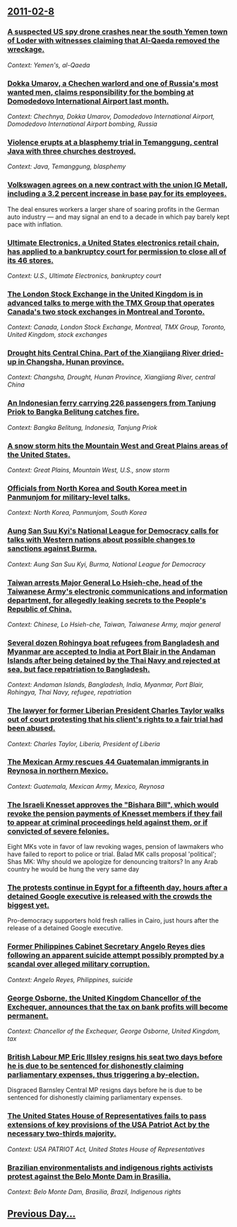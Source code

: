 ## [2011-02-8](/news/2011/02/8/index.md)

### [A suspected US spy drone crashes near the south Yemen town of Loder with witnesses claiming that Al-Qaeda removed the wreckage. ](/news/2011/02/8/a-suspected-us-spy-drone-crashes-near-the-south-yemen-town-of-loder-with-witnesses-claiming-that-al-qaeda-removed-the-wreckage.md)
_Context: Yemen's, al-Qaeda_

### [Dokka Umarov, a Chechen warlord and one of Russia's most wanted men, claims responsibility for the bombing at Domodedovo International Airport last month. ](/news/2011/02/8/dokka-umarov-a-chechen-warlord-and-one-of-russia-s-most-wanted-men-claims-responsibility-for-the-bombing-at-domodedovo-international-airpo.md)
_Context: Chechnya, Dokka Umarov, Domodedovo International Airport, Domodedovo International Airport bombing, Russia_

### [Violence erupts at a blasphemy trial in Temanggung, central Java with three churches destroyed. ](/news/2011/02/8/violence-erupts-at-a-blasphemy-trial-in-temanggung-central-java-with-three-churches-destroyed.md)
_Context: Java, Temanggung, blasphemy_

### [Volkswagen agrees on a new contract with the union IG Metall, including a 3.2 percent increase in base pay for its employees. ](/news/2011/02/8/volkswagen-agrees-on-a-new-contract-with-the-union-ig-metall-including-a-3-2-percent-increase-in-base-pay-for-its-employees.md)
The deal ensures workers a larger share of soaring profits in the German auto industry — and may signal an end to a decade in which pay barely kept pace with inflation.

### [Ultimate Electronics, a United States electronics retail chain, has applied to a bankruptcy court for permission to close all of its 46 stores. ](/news/2011/02/8/ultimate-electronics-a-united-states-electronics-retail-chain-has-applied-to-a-bankruptcy-court-for-permission-to-close-all-of-its-46-stor.md)
_Context: U.S., Ultimate Electronics, bankruptcy court_

### [The London Stock Exchange in the United Kingdom is in advanced talks to merge with the TMX Group that operates Canada's two stock exchanges in Montreal and Toronto. ](/news/2011/02/8/the-london-stock-exchange-in-the-united-kingdom-is-in-advanced-talks-to-merge-with-the-tmx-group-that-operates-canada-s-two-stock-exchanges.md)
_Context: Canada, London Stock Exchange, Montreal, TMX Group, Toronto, United Kingdom, stock exchanges_

### [Drought hits Central China. Part of the Xiangjiang River dried-up in Changsha, Hunan province. ](/news/2011/02/8/drought-hits-central-china-part-of-the-xiangjiang-river-dried-up-in-changsha-hunan-province.md)
_Context: Changsha, Drought, Hunan Province, Xiangjiang River, central China_

### [An Indonesian ferry carrying 226 passengers from Tanjung Priok to Bangka Belitung catches fire. ](/news/2011/02/8/an-indonesian-ferry-carrying-226-passengers-from-tanjung-priok-to-bangka-belitung-catches-fire.md)
_Context: Bangka Belitung, Indonesia, Tanjung Priok_

### [A snow storm hits the Mountain West and Great Plains areas of the United States. ](/news/2011/02/8/a-snow-storm-hits-the-mountain-west-and-great-plains-areas-of-the-united-states.md)
_Context: Great Plains, Mountain West, U.S., snow storm_

### [Officials from North Korea and South Korea meet in Panmunjom for military-level talks. ](/news/2011/02/8/officials-from-north-korea-and-south-korea-meet-in-panmunjom-for-military-level-talks.md)
_Context: North Korea, Panmunjom, South Korea_

### [Aung San Suu Kyi's National League for Democracy calls for talks with Western nations about possible changes to sanctions against Burma. ](/news/2011/02/8/aung-san-suu-kyi-s-national-league-for-democracy-calls-for-talks-with-western-nations-about-possible-changes-to-sanctions-against-burma.md)
_Context: Aung San Suu Kyi, Burma, National League for Democracy_

### [Taiwan arrests Major General Lo Hsieh-che, head of the Taiwanese Army's electronic communications and information department, for allegedly leaking secrets to the People's Republic of China. ](/news/2011/02/8/taiwan-arrests-major-general-lo-hsieh-che-head-of-the-taiwanese-army-s-electronic-communications-and-information-department-for-allegedly.md)
_Context: Chinese, Lo Hsieh-che, Taiwan, Taiwanese Army, major general_

### [Several dozen Rohingya boat refugees from Bangladesh and Myanmar are accepted to India at Port Blair in the Andaman Islands after being detained by the Thai Navy and rejected at sea, but face repatriation to Bangladesh. ](/news/2011/02/8/several-dozen-rohingya-boat-refugees-from-bangladesh-and-myanmar-are-accepted-to-india-at-port-blair-in-the-andaman-islands-after-being-deta.md)
_Context: Andaman Islands, Bangladesh, India, Myanmar, Port Blair, Rohingya, Thai Navy, refugee, repatriation_

### [The lawyer for former Liberian President Charles Taylor walks out of court protesting that his client's rights to a fair trial had been abused. ](/news/2011/02/8/the-lawyer-for-former-liberian-president-charles-taylor-walks-out-of-court-protesting-that-his-client-s-rights-to-a-fair-trial-had-been-abus.md)
_Context: Charles Taylor, Liberia, President of Liberia_

### [The Mexican Army rescues 44 Guatemalan immigrants in Reynosa in northern Mexico. ](/news/2011/02/8/the-mexican-army-rescues-44-guatemalan-immigrants-in-reynosa-in-northern-mexico.md)
_Context: Guatemala, Mexican Army, Mexico, Reynosa_

### [The Israeli Knesset approves the "Bishara Bill", which would revoke the pension payments of Knesset members if they fail to appear at criminal proceedings held against them, or if convicted of severe felonies. ](/news/2011/02/8/the-israeli-knesset-approves-the-bishara-bill-which-would-revoke-the-pension-payments-of-knesset-members-if-they-fail-to-appear-at-crimin.md)
Eight MKs vote in favor of law revoking wages, pension of lawmakers who have failed to report to police or trial. Balad MK calls proposal &#39;political&#39;; Shas MK: Why should we apologize for denouncing traitors? In any Arab country he would be hung the very same day 

### [The protests continue in Egypt for a fifteenth day, hours after a detained Google executive is released with the crowds the biggest yet. ](/news/2011/02/8/the-protests-continue-in-egypt-for-a-fifteenth-day-hours-after-a-detained-google-executive-is-released-with-the-crowds-the-biggest-yet.md)
Pro-democracy supporters hold fresh rallies in Cairo, just hours after the release of a detained Google executive.

### [Former Philippines Cabinet Secretary Angelo Reyes dies following an apparent suicide attempt possibly prompted by a scandal over alleged military corruption. ](/news/2011/02/8/former-philippines-cabinet-secretary-angelo-reyes-dies-following-an-apparent-suicide-attempt-possibly-prompted-by-a-scandal-over-alleged-mil.md)
_Context: Angelo Reyes, Philippines, suicide_

### [George Osborne, the United Kingdom Chancellor of the Exchequer, announces that the tax on bank profits will become permanent. ](/news/2011/02/8/george-osborne-the-united-kingdom-chancellor-of-the-exchequer-announces-that-the-tax-on-bank-profits-will-become-permanent.md)
_Context: Chancellor of the Exchequer, George Osborne, United Kingdom, tax_

### [British Labour MP Eric Illsley resigns his seat two days before he is due to be sentenced for dishonestly claiming parliamentary expenses, thus triggering a by-election. ](/news/2011/02/8/british-labour-mp-eric-illsley-resigns-his-seat-two-days-before-he-is-due-to-be-sentenced-for-dishonestly-claiming-parliamentary-expenses-t.md)
Disgraced Barnsley Central MP resigns days before he is due to be sentenced for dishonestly claiming parliamentary expenses.

### [The United States House of Representatives fails to pass extensions of key provisions of the USA Patriot Act by the necessary two-thirds majority. ](/news/2011/02/8/the-united-states-house-of-representatives-fails-to-pass-extensions-of-key-provisions-of-the-usa-patriot-act-by-the-necessary-two-thirds-maj.md)
_Context: USA PATRIOT Act, United States House of Representatives_

### [Brazilian environmentalists and indigenous rights activists protest against the Belo Monte Dam in Brasilia. ](/news/2011/02/8/brazilian-environmentalists-and-indigenous-rights-activists-protest-against-the-belo-monte-dam-in-brasilia.md)
_Context: Belo Monte Dam, Brasilia, Brazil, Indigenous rights_

## [Previous Day...](/news/2011/02/7/index.md)

